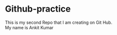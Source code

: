 # Github-practice
This is my second Repo that I am creating on Git Hub.
<br>
My name is Ankit Kumar
